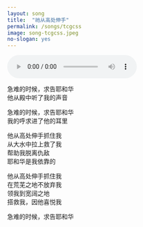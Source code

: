 ```yaml
---
layout: song
title:  "祂从高处伸手"
permalink: /songs/tcgcss
image: song-tcgcss.jpeg
no-slogan: yes
---
```


<audio controls>   
   <source src="https://typora-1259024198.cos.ap-beijing.myqcloud.com/wg-audio/%E7%A5%82%E4%BB%8E%E9%AB%98%E5%A4%84%E4%BC%B8%E6%89%8B.mp3" type="audio/mpeg">   
</audio>


急难的时候，求告耶和华<br/>
他从殿中听了我的声音<br/>

急难的时候，求告耶和华<br/>
我的呼求进了他的耳里<br/>

他从高处伸手抓住我<br/>
从大水中拉上救了我<br/>
帮助我脱离仇敌<br/>
耶和华是我依靠的<br/>

他从高处伸手抓住我<br/>
在荒芜之地不放弃我<br/>
领我到宽阔之地<br/>
搭救我，因他喜悦我<br/>

急难的时候，求告耶和华<br/>
